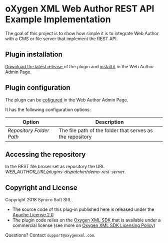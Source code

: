 oXygen XML Web Author REST API Example Implementation
=====================================================

The goal of this project is to show how simple it is to integrate Web Author with a CMS or file server that implement the REST API.

Plugin installation
-------------------

[Download the latest release ](https://github.com/oxygenxml/web-author-rest-server-implementation/releases) of the plugin and 
[install it](https://www.oxygenxml.com/doc/versions/18.1.0/ug-webauthor/topics/webapp-configure-plugins.html) in the Web Author Admin Page.

Plugin configuration
--------------------

The plugn can be [cofigured](https://www.oxygenxml.com/doc/versions/18.1.0/ug-webauthor/topics/webapp-configure-plugins.html) in the Web Author Admin Page.

It has the following configuration options:

| Option   | Description  |
|----------|-----------|
| *Repository Folder Path*   | The file path of the folder that serves as the repository |

Accessing the repository
-----------------------
In the REST file broser set as repository the URL *WEB_AUTHOR_URL/plugins-dispatcher/demo-rest-server*.

Copyright and License
---------------------

Copyright 2018 Syncro Soft SRL.

* The source code of this plug-in published here is released under the [Apache License 2.0](https://github.com/oxygenxml/web-author-rest-server-implementation/blob/master/LICENSE)
* The plugin code relies on the [Oxygen XML SDK](https://www.oxygenxml.com/oxygen_sdk.html) that is available under a commercial license (see more on [Oxygen XML SDK Licensing Policy](https://www.oxygenxml.com/oxygen_sdk/licensing.html))

Questions? Contact `support@oxygenxml.com`.
